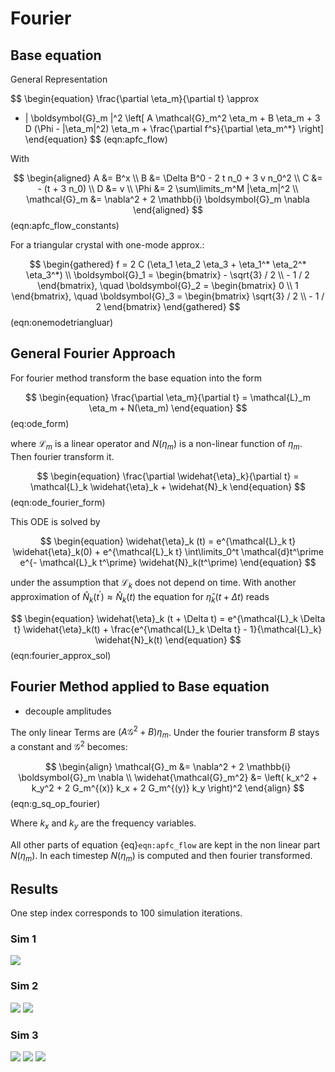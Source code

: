 # Fourier

## Base equation

General Representation

$$
\begin{equation}
\frac{\partial \eta_m}{\partial t} \approx
- | \boldsymbol{G}_m |^2 \left[
    A \mathcal{G}_m^2 \eta_m + B \eta_m + 3 D (\Phi - |\eta_m|^2) \eta_m + \frac{\partial f^s}{\partial \eta_m^*}
\right]
\end{equation}
$$ (eqn:apfc_flow)

With

$$
\begin{aligned}
A &= B^x \\
B &= \Delta B^0 - 2 t n_0 + 3 v n_0^2 \\
C &= - (t + 3 n_0) \\
D &= v \\
\Phi &= 2 \sum\limits_m^M |\eta_m|^2 \\
\mathcal{G}_m &= \nabla^2 + 2 \mathbb{i} \boldsymbol{G}_m \nabla
\end{aligned}
$$ (eqn:apfc_flow_constants)

For a triangular crystal with one-mode approx.:

$$
\begin{gathered}
f = 2 C (\eta_1 \eta_2 \eta_3 + \eta_1^* \eta_2^* \eta_3^*) \\
\boldsymbol{G}_1 = \begin{bmatrix} - \sqrt{3} / 2 \\ - 1 / 2 \end{bmatrix}, \quad
\boldsymbol{G}_2 = \begin{bmatrix} 0 \\ 1 \end{bmatrix}, \quad
\boldsymbol{G}_3 = \begin{bmatrix} \sqrt{3} / 2 \\ - 1 / 2 \end{bmatrix}
\end{gathered}
$$ (eqn:onemodetriangluar)

## General Fourier Approach

For fourier method transform the base equation into the form

$$
\begin{equation}
\frac{\partial \eta_m}{\partial t} = \mathcal{L}_m \eta_m + N(\eta_m)
\end{equation}
$$ (eq:ode_form)

where $\mathcal{L}_m$ is a linear operator and $N(\eta_m)$ is a non-linear function of $\eta_m$.
Then fourier transform it.

$$
\begin{equation}
\frac{\partial \widehat{\eta}_k}{\partial t} = \mathcal{L}_k \widehat{\eta}_k + \widehat{N}_k
\end{equation}
$$ (eqn:ode_fourier_form)

This ODE is solved by

$$
\begin{equation}
\widehat{\eta}_k (t) = e^{\mathcal{L}_k t} \widehat{\eta}_k(0) + e^{\mathcal{L}_k t}
\int\limits_0^t \mathcal{d}t^\prime e^{- \mathcal{L}_k t^\prime} \widehat{N}_k(t^\prime)
\end{equation}
$$

under the assumption that $\mathcal{L}_k$ does not depend on time. With another approximation of
$\widehat{N}_k(t^\prime) \approx \widehat{N}_k(t)$ the equation for $\widehat{\eta}_k (t + \Delta t)$ reads

$$
\begin{equation}
\widehat{\eta}_k (t + \Delta t) =
e^{\mathcal{L}_k \Delta t} \widehat{\eta}_k(t) +
\frac{e^{\mathcal{L}_k \Delta t} - 1}{\mathcal{L}_k} \widehat{N}_k(t)
\end{equation}
$$ (eqn:fourier_approx_sol)

## Fourier Method applied to Base equation

- decouple amplitudes

The only linear Terms are $(A \mathcal{G}^2 + B)\eta_m$. Under the fourier transform $B$ stays a constant and $\mathcal{G}^2$ becomes:

$$
\begin{align}
\mathcal{G}_m &= \nabla^2 + 2 \mathbb{i} \boldsymbol{G}_m \nabla \\
\widehat{\mathcal{G}_m^2} &= \left( k_x^2 + k_y^2 + 2 G_m^{(x)} k_x + 2 G_m^{(y)} k_y \right)^2
\end{align}
$$ (eqn:g_sq_op_fourier)

Where $k_x$ and $k_y$ are the frequency variables.

All other parts of equation {eq}`eqn:apfc_flow` are kept in the non linear part $N(\eta_m)$. In each timestep $N(\eta_m)$ is computed and
then fourier transformed.

## Results

One step index corresponds to 100 simulation iterations.

### Sim 1

![](../figures/03_5000.png)

### Sim 2

![](../figures/01_2500.png)
![](../figures/fft_02_db0m0.01.png)

### Sim 3

![](../figures/2_4500.png)
![](../figures/fft_01_db00.01.png)
![](../figures/2_10000.png)

